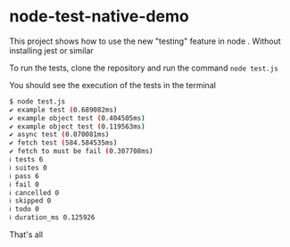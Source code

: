 # node-test-native-demo
This project shows how to use the new "testing" feature in node . Without installing jest or similar

To run the tests, clone the repository and run the command `node test.js`

You should see the execution of the tests in the terminal
```bash 
$ node test.js
✔ example test (0.689082ms)
✔ example object test (0.404505ms)
✔ example object test (0.119563ms)
✔ async test (0.070081ms)
✔ fetch test (584.584535ms)
✔ fetch to must be fail (0.307708ms)
ℹ tests 6
ℹ suites 0
ℹ pass 6
ℹ fail 0
ℹ cancelled 0
ℹ skipped 0
ℹ todo 0
ℹ duration_ms 0.125926
```


That's all
